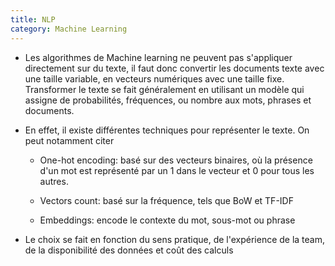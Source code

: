 ```yaml
---
title: NLP
category: Machine Learning
---
```


* Les algorithmes de Machine learning ne peuvent pas s'appliquer directement sur du texte, il faut donc convertir les documents texte avec une taille variable, en vecteurs numériques avec une taille fixe. Transformer le texte se fait généralement en utilisant un modèle qui assigne de probabilités, fréquences, ou nombre aux mots, phrases et documents.

* En effet, il existe différentes techniques pour représenter le texte. On peut notamment citer

  - One-hot encoding: basé sur des vecteurs binaires, où la présence d'un mot est représenté par un 1 dans le vecteur et 0 pour tous les autres.

  - Vectors count: basé sur la fréquence, tels que BoW et TF-IDF

  - Embeddings: encode le contexte du mot, sous-mot ou phrase

* Le choix se fait en fonction du sens pratique, de l'expérience de la team, de la disponibilité des données et coût des calculs